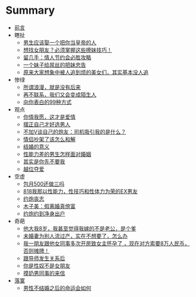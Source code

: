 # Summary

* [前言](README.md)
* 瞎扯
  * [男生应该娶一个把你当皇帝的人](/A/A0001.md)
  * [想找女朋友？必须掌握这些撩妹技巧！](/A/A0002.md)
  * [留几手：情人节约会必胜攻略](/A/A0003.md)
  * [一个妹子给屌丝的把妹忠告](/A/A0004.md)
  * [原来大家想象中被人追到烦的美女们，其实基本没人追](/A/A0005.md)
* 惨绿
  * [所谓浪漫，就是没有后来](B0001.md)
  * [再不联系，我们又会变成陌生人](B0002.md)
  * [向你表白的99种方式](B0003.md)
* 观点
  * [你情我愿，这才是爱情](C0001.md)
  * [摆正自己才好选男人](C0002.md)
  * [不加V谈自己的炮友：司机吸引我的是什么？](C0003.md)
  * [情侣吵架了该怎么和解](C0004.md)
  * [结婚的意义](C0005.md)
  * [性能力差的男生怎样面对婚姻](C0006.md)
  * [其实是你先不要我](C0007.md)
  * [越位夺爱](C0008.md)
* 空虚
  * [包月500还做三吗](D0001.md)
  * [818我那以性能力，性技巧和性体力为荣的EX男友](D0002.md)
  * [约炮丧志](D0003.md)
  * [木子美：假离婚真傍富](D0004.md)
  * [约炮约到净身出户](D0005.md)
* 奇葩
  * [他大我8岁，我甚至觉得我嫁的不是老公，是个爹](E0001.md)
  * [未婚妻为别人流过产，实在不想要了，怎么办](E0002.md)
  * [我一朋友跟他女同事多次开房致女主怀孕了 ，现在对方索要8万人民币，否则摊牌！](E0003.md)
  * [跟导师发生关系后](E0004.md)
  * [你是性奴不是女朋友](E0005.md)
  * [摸奶男同事的来信](E0006.md)
* [落寞](.md)
  * [男性不结婚之后的命运会如何](F0001.md)



